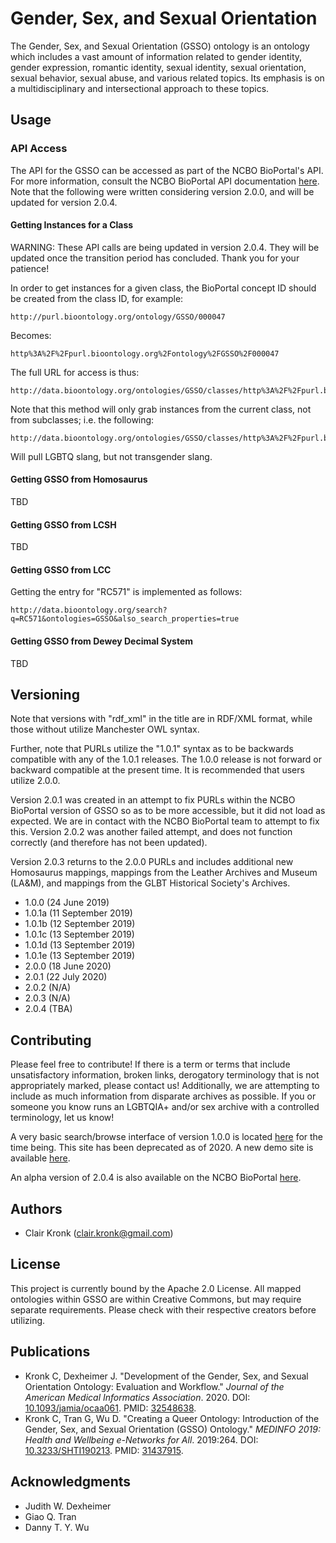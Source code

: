 # Gender, Sex, and Sexual Orientation

The Gender, Sex, and Sexual Orientation (GSSO) ontology is an ontology which includes a vast amount of information related to gender identity, gender expression, romantic identity, sexual identity, sexual orientation, sexual behavior, sexual abuse, and various related topics. Its emphasis is on a multidisciplinary and intersectional approach to these topics.

## Usage

### API Access

The API for the GSSO can be accessed as part of the NCBO BioPortal's API. For more information, consult the NCBO BioPortal API documentation [here](http://data.bioontology.org/documentation). Note that the following were written considering version 2.0.0, and will be updated for version 2.0.4.

#### Getting Instances for a Class

WARNING: These API calls are being updated in version 2.0.4. They will be updated once the transition period has concluded. Thank you for your patience!

In order to get instances for a given class, the BioPortal concept ID should be created from the class ID, for example:

```
http://purl.bioontology.org/ontology/GSSO/000047
```

Becomes:

```
http%3A%2F%2Fpurl.bioontology.org%2Fontology%2FGSSO%2F000047
```

The full URL for access is thus:

```
http://data.bioontology.org/ontologies/GSSO/classes/http%3A%2F%2Fpurl.bioontology.org%2Fontology%2FGSSO%2F000047/instances
```

Note that this method will only grab instances from the current class, not from subclasses; i.e. the following:

```
http://data.bioontology.org/ontologies/GSSO/classes/http%3A%2F%2Fpurl.bioontology.org%2Fontology%2FGSSO%2F000140/instances
```

Will pull LGBTQ slang, but not transgender slang.

#### Getting GSSO from Homosaurus

TBD

#### Getting GSSO from LCSH

TBD

#### Getting GSSO from LCC

Getting the entry for "RC571" is implemented as follows:

```
http://data.bioontology.org/search?q=RC571&ontologies=GSSO&also_search_properties=true
```

#### Getting GSSO from Dewey Decimal System

TBD

## Versioning

Note that versions with "rdf_xml" in the title are in RDF/XML format, while those without utilize Manchester OWL syntax.

Further, note that PURLs utilize the "1.0.1" syntax as to be backwards compatible with any of the 1.0.1 releases. The 1.0.0 release is not forward or backward compatible at the present time. It is recommended that users utilize 2.0.0. 

Version 2.0.1 was created in an attempt to fix PURLs within the NCBO BioPortal version of GSSO so as to be more accessible, but it did not load as expected. We are in contact with the NCBO BioPortal team to attempt to fix this. Version 2.0.2 was another failed attempt, and does not function correctly (and therefore has not been updated).

Version 2.0.3 returns to the 2.0.0 PURLs and includes additional new Homosaurus mappings, mappings from the Leather Archives and Museum (LA&M), and mappings from the GLBT Historical Society's Archives.

* 1.0.0 (24 June 2019)
* 1.0.1a (11 September 2019)
* 1.0.1b (12 September 2019)
* 1.0.1c (13 September 2019)
* 1.0.1d (13 September 2019)
* 1.0.1e (13 September 2019)
* 2.0.0 (18 June 2020)
* 2.0.1 (22 July 2020)
* 2.0.2 (N/A)
* 2.0.3 (N/A)
* 2.0.4 (TBA)

## Contributing

Please feel free to contribute! If there is a term or terms that include unsatisfactory information, broken links, derogatory terminology that is not appropriately marked, please contact us! Additionally, we are attempting to include as much information from disparate archives as possible. If you or someone you know runs an LGBTQIA+ and/or sex archive with a controlled terminology, let us know!

A very basic search/browse interface of version 1.0.0 is located [here](http://homepages.uc.edu/~kronkcj/gsso/) for the time being. This site has been deprecated as of 2020. A new demo site is available [here](https://gsso.research.cchmc.org/).

An alpha version of 2.0.4 is also available on the NCBO BioPortal [here](http://bioportal.bioontology.org/ontologies/GSSO).

## Authors

* Clair Kronk (clair.kronk@gmail.com)

## License

This project is currently bound by the Apache 2.0 License. All mapped ontologies within GSSO are within Creative Commons, but may require separate requirements. Please check with their respective creators before utilizing.

## Publications

* Kronk C, Dexheimer J. "Development of the Gender, Sex, and Sexual Orientation Ontology: Evaluation and Workflow." _Journal of the American Medical Informatics Association_. 2020. DOI: [10.1093/jamia/ocaa061](https://doi.org/10.1093/jamia/ocaa061). PMID: [32548638](https://pubmed.ncbi.nlm.nih.gov/32548638/).
* Kronk C, Tran G, Wu D. "Creating a Queer Ontology: Introduction of the Gender, Sex, and Sexual Orientation (GSSO) Ontology." _MEDINFO 2019: Health and Wellbeing e-Networks for All_. 2019:264. DOI: [10.3233/SHTI190213](https://doi.org/10.3233/SHTI190213). PMID: [31437915](https://www.ncbi.nlm.nih.gov/pubmed/31437915).

## Acknowledgments

* Judith W. Dexheimer
* Giao Q. Tran
* Danny T. Y. Wu
